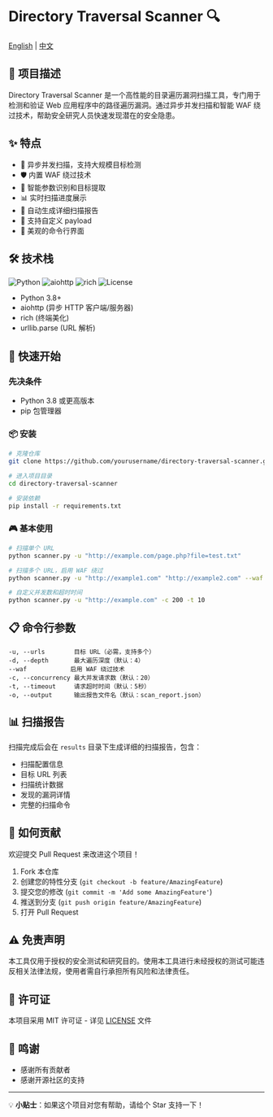 # Directory Traversal Scanner 🔍

[English](README_EN.md) | [中文](README.md)

## 📖 项目描述

Directory Traversal Scanner 是一个高性能的目录遍历漏洞扫描工具，专门用于检测和验证 Web 应用程序中的路径遍历漏洞。通过异步并发扫描和智能 WAF 绕过技术，帮助安全研究人员快速发现潜在的安全隐患。

## ✨ 特点

- 🚄 异步并发扫描，支持大规模目标检测
- 🛡️ 内置 WAF 绕过技术
- 🎯 智能参数识别和目标提取
- 📊 实时扫描进度展示
- 📝 自动生成详细扫描报告
- 🔄 支持自定义 payload
- 🌈 美观的命令行界面

## 🛠️ 技术栈

![Python](https://img.shields.io/badge/Python-3.8+-blue)
![aiohttp](https://img.shields.io/badge/aiohttp-latest-green)
![rich](https://img.shields.io/badge/rich-latest-yellow)
![License](https://img.shields.io/badge/License-MIT-green)

- Python 3.8+
- aiohttp (异步 HTTP 客户端/服务器)
- rich (终端美化)
- urllib.parse (URL 解析)

## 🚀 快速开始

### 先决条件

- Python 3.8 或更高版本
- pip 包管理器

### 📦 安装

```bash
# 克隆仓库
git clone https://github.com/yourusername/directory-traversal-scanner.git

# 进入项目目录
cd directory-traversal-scanner

# 安装依赖
pip install -r requirements.txt
```

### 🎮 基本使用

```bash
# 扫描单个 URL
python scanner.py -u "http://example.com/page.php?file=test.txt"

# 扫描多个 URL，启用 WAF 绕过
python scanner.py -u "http://example1.com" "http://example2.com" --waf

# 自定义并发数和超时时间
python scanner.py -u "http://example.com" -c 200 -t 10
```

## 📋 命令行参数

```
-u, --urls        目标 URL（必需，支持多个）
-d, --depth       最大遍历深度（默认：4）
--waf            启用 WAF 绕过技术
-c, --concurrency 最大并发请求数（默认：20）
-t, --timeout     请求超时时间（默认：5秒）
-o, --output      输出报告文件名（默认：scan_report.json）
```

## 📊 扫描报告

扫描完成后会在 `results` 目录下生成详细的扫描报告，包含：
- 扫描配置信息
- 目标 URL 列表
- 扫描统计数据
- 发现的漏洞详情
- 完整的扫描命令

## 🤝 如何贡献

欢迎提交 Pull Request 来改进这个项目！

1. Fork 本仓库
2. 创建您的特性分支 (`git checkout -b feature/AmazingFeature`)
3. 提交您的修改 (`git commit -m 'Add some AmazingFeature'`)
4. 推送到分支 (`git push origin feature/AmazingFeature`)
5. 打开 Pull Request

## ⚠️ 免责声明

本工具仅用于授权的安全测试和研究目的。使用本工具进行未经授权的测试可能违反相关法律法规，使用者需自行承担所有风险和法律责任。

## 📄 许可证

本项目采用 MIT 许可证 - 详见 [LICENSE](LICENSE) 文件

## 🌟 鸣谢

- 感谢所有贡献者
- 感谢开源社区的支持

---

💡 **小贴士**：如果这个项目对您有帮助，请给个 Star 支持一下！
